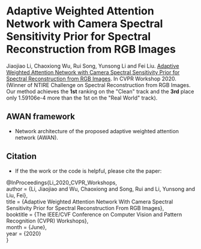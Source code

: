 # Adaptive Weighted Attention Network with Camera Spectral Sensitivity Prior for Spectral Reconstruction from RGB Images

Jiaojiao Li, Chaoxiong Wu, Rui Song, Yunsong Li and Fei Liu. [Adaptive Weighted Attention Network with Camera Spectral Sensitivity Prior for Spectral Reconstruction from RGB Images](http://openaccess.thecvf.com/content_CVPRW_2020/html/w31/Li_Adaptive_Weighted_Attention_Network_With_Camera_Spectral_Sensitivity_Prior_for_CVPRW_2020_paper.html). In CVPR Workshop 2020. (Winner of NTIRE Challenge on Spectral Reconstruction from RGB Images. Our method achieves the **1st** ranking on the "Clean" track and the **3rd** place only 1.59106e-4 more than the 1st on the "Real World" track). 

## AWAN framework
- Network architecture of the proposed adaptive weighted attention network (AWAN).

## Citation
- If the the work or the code is helpful, please cite the paper:

@InProceedings{Li_2020_CVPR_Workshops,  
author = {Li, Jiaojiao and Wu, Chaoxiong and Song, Rui and Li, Yunsong and Liu, Fei},  
title = {Adaptive Weighted Attention Network With Camera Spectral Sensitivity Prior for Spectral Reconstruction From RGB Images},  
booktitle = {The IEEE/CVF Conference on Computer Vision and Pattern Recognition (CVPR) Workshops},  
month = {June},  
year = {2020}  
}
